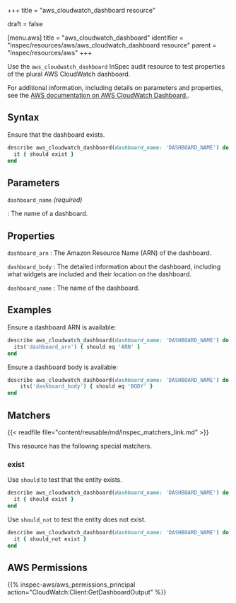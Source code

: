 +++
title = "aws_cloudwatch_dashboard resource"

draft = false


[menu.aws]
title = "aws_cloudwatch_dashboard"
identifier = "inspec/resources/aws/aws_cloudwatch_dashboard resource"
parent = "inspec/resources/aws"
+++

Use the `aws_cloudwatch_dashboard` InSpec audit resource to test properties of the plural AWS CloudWatch dashboard.

For additional information, including details on parameters and properties, see the [AWS documentation on AWS CloudWatch Dashboard.](https://docs.aws.amazon.com/AWSCloudFormation/latest/UserGuide/aws-resource-cloudwatch-dashboard.html).

## Syntax

Ensure that the dashboard exists.

```ruby
describe aws_cloudwatch_dashboard(dashboard_name: 'DASHBOARD_NAME') do
  it { should exist }
end
```

## Parameters

`dashboard_name` _(required)_

: The name of a dashboard.

## Properties

`dashboard_arn`
: The Amazon Resource Name (ARN) of the dashboard.

`dashboard_body`
: The detailed information about the dashboard, including what widgets are included and their location on the dashboard.

`dashboard_name`
: The name of the dashboard.

## Examples

Ensure a dashboard ARN is available:

```ruby
describe aws_cloudwatch_dashboard(dashboard_name: 'DASHBOARD_NAME') do
  its('dashboard_arn') { should eq 'ARN' }
end
```

Ensure a dashboard body is available:

```ruby
describe aws_cloudwatch_dashboard(dashboard_name: 'DASHBOARD_NAME') do
    its('dashboard_body') { should eq 'BODY' }
end
```

## Matchers

{{< readfile file="content/reusable/md/inspec_matchers_link.md" >}}

This resource has the following special matchers.

### exist

Use `should` to test that the entity exists.

```ruby
describe aws_cloudwatch_dashboard(dashboard_name: 'DASHBOARD_NAME') do
  it { should exist }
end
```

Use `should_not` to test the entity does not exist.

```ruby
describe aws_cloudwatch_dashboard(dashboard_name: 'DASHBOARD_NAME') do
  it { should_not exist }
end
```

## AWS Permissions

{{% inspec-aws/aws_permissions_principal action="CloudWatch:Client:GetDashboardOutput" %}}
